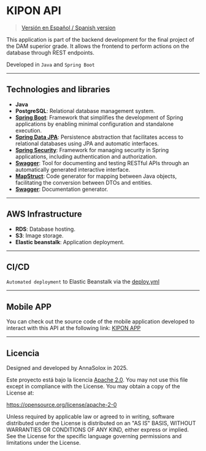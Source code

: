 # KIPON API

> [Versión en Español / Spanish version](README_ES.md)

This application is part of the backend development for the final project of the DAM superior grade.
It allows the frontend to perform actions on the database through REST endpoints.

Developed in `Java` and `Spring Boot`

---
## Technologies and libraries

- **Java**
- **PostgreSQL**: Relational database management system.
- **[Spring Boot](https://spring.io/projects/spring-boot)**: Framework that simplifies the development of Spring applications by enabling minimal configuration and standalone execution.
- **[Spring Data JPA](https://spring.io/projects/spring-data-jpa)**: Persistence abstraction that facilitates access to relational databases using JPA and automatic interfaces.
- **[Spring Security](https://spring.io/projects/spring-security)**: Framework for managing security in Spring applications, including authentication and authorization.
- **[Swagger](https://swagger.io/tools/swagger-ui/)**: Tool for documenting and testing RESTful APIs through an automatically generated interactive interface.
- **[MapStruct](https://mapstruct.org/)**: Code generator for mapping between Java objects, facilitating the conversion between DTOs and entities.
- **[Swagger](https://swagger.io/)**: Documentation generator.

---

## AWS Infrastructure
- **RDS**: Database hosting.
- **S3**: Image storage.
- **Elastic beanstalk**: Application deployment.

---

## CI/CD
`Automated deployment` to Elastic Beanstalk via the [deploy.yml](.github/workflows/deploy.yml)

---

## Mobile APP
You can check out the source code of the mobile application developed to interact with this API at the following link:
[KIPON APP](https://github.com/AnnaSolox/Kipon)

---

## Licencia
Designed and developed by AnnaSolox in 2025.

Este proyecto está bajo la licencia [Apache 2.0](/LICENSE).
You may not use this file except in compliance with the License.
You may obtain a copy of the License at:

https://opensource.org/license/apache-2-0

Unless required by applicable law or agreed to in writing, software distributed under the License is distributed on 
an "AS IS" BASIS, WITHOUT WARRANTIES OR CONDITIONS OF ANY KIND, either express or implied.
See the License for the specific language governing permissions and limitations under the License.
